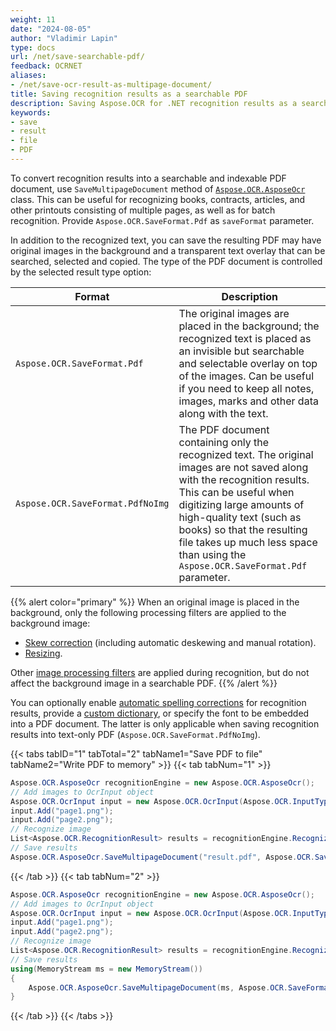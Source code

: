 ```yaml
---
weight: 11
date: "2024-08-05"
author: "Vladimir Lapin"
type: docs
url: /net/save-searchable-pdf/
feedback: OCRNET
aliases:
- /net/save-ocr-result-as-multipage-document/
title: Saving recognition results as a searchable PDF
description: Saving Aspose.OCR for .NET recognition results as a searchable and indexable PDF document.
keywords:
- save
- result
- file
- PDF
---
```


To convert recognition results into a searchable and indexable PDF document, use `SaveMultipageDocument` method of [`Aspose.OCR.AsposeOcr`](https://reference.aspose.com/ocr/net/aspose.ocr/asposeocr/) class. This can be useful for recognizing books, contracts, articles, and other printouts consisting of multiple pages, as well as for batch recognition. Provide `Aspose.OCR.SaveFormat.Pdf` as `saveFormat` parameter.

In addition to the recognized text, you can save the resulting PDF may have original images in the background and a transparent text overlay that can be searched, selected and copied. The type of the PDF document is controlled by the selected result type option:

Format | Description
------ | -----------
`Aspose.OCR.SaveFormat.Pdf` | The original images are placed in the background; the recognized text is placed as an invisible but searchable and selectable overlay on top of the images. Can be useful if you need to keep all notes, images, marks and other data along with the text.
`Aspose.OCR.SaveFormat.PdfNoImg` | The PDF document containing only the recognized text. The original images are not saved along with the recognition results. This can be useful when digitizing large amounts of high-quality text (such as books) so that the resulting file takes up much less space than using the `Aspose.OCR.SaveFormat.Pdf` parameter.

{{% alert color="primary" %}}
When an original image is placed in the background, only the following processing filters are applied to the background image:

- [Skew correction](/ocr/net/deskew/) (including automatic deskewing and manual rotation).
- [Resizing](/ocr/net/resize/).

Other [image processing filters](/ocr/net/image-processing/) are applied during recognition, but do not affect the background image in a searchable PDF.
{{% /alert %}}

You can optionally enable [automatic spelling corrections](/ocr/net/automatic-spelling-correction/) for recognition results, provide a [custom dictionary](/ocr/net/dictionaries/), or specify the font to be embedded into a PDF document. The latter is only applicable when saving recognition results into text-only PDF (`Aspose.OCR.SaveFormat.PdfNoImg`).

{{< tabs tabID="1" tabTotal="2" tabName1="Save PDF to file" tabName2="Write PDF to memory" >}}
{{< tab tabNum="1" >}}
```csharp
Aspose.OCR.AsposeOcr recognitionEngine = new Aspose.OCR.AsposeOcr();
// Add images to OcrInput object
Aspose.OCR.OcrInput input = new Aspose.OCR.OcrInput(Aspose.OCR.InputType.SingleImage);
input.Add("page1.png");
input.Add("page2.png");
// Recognize image
List<Aspose.OCR.RecognitionResult> results = recognitionEngine.Recognize(input);
// Save results
Aspose.OCR.AsposeOcr.SaveMultipageDocument("result.pdf", Aspose.OCR.SaveFormat.Pdf, results);
```
{{< /tab >}}
{{< tab tabNum="2" >}}
```csharp
Aspose.OCR.AsposeOcr recognitionEngine = new Aspose.OCR.AsposeOcr();
// Add images to OcrInput object
Aspose.OCR.OcrInput input = new Aspose.OCR.OcrInput(Aspose.OCR.InputType.SingleImage);
input.Add("page1.png");
input.Add("page2.png");
// Recognize image
List<Aspose.OCR.RecognitionResult> results = recognitionEngine.Recognize(input);
// Save results
using(MemoryStream ms = new MemoryStream())
{
	Aspose.OCR.AsposeOcr.SaveMultipageDocument(ms, Aspose.OCR.SaveFormat.Pdf, results);
}
```
{{< /tab >}}
{{< /tabs >}}
